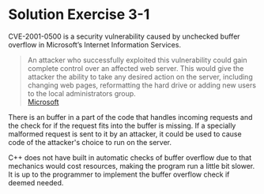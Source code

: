 # Solution Exercise 3-1

CVE-2001-0500 is a security vulnerability caused by unchecked buffer overflow in Microsoft’s Internet Information Services.

> An attacker who successfully exploited this vulnerability could gain complete control over an affected web server. This would give the attacker the ability to take any desired action on the server, including changing web pages, reformatting the hard drive or adding new users to the local administrators group.  
> [Microsoft](https://learn.microsoft.com/en-us/security-updates/securitybulletins/2001/ms01-033)

There is an buffer in a part of the code that handles incoming requests and the check for if the request fits into the buffer is missing. If a specially malformed request is sent to it by an attacker, it could be used to cause code of the attacker's choice to run on the server.

C++ does not have built in automatic checks of buffer overflow due to that mechanics would cost resources, making the program run a little bit slower. It is up to the programmer to implement the buffer overflow check if deemed needed.
